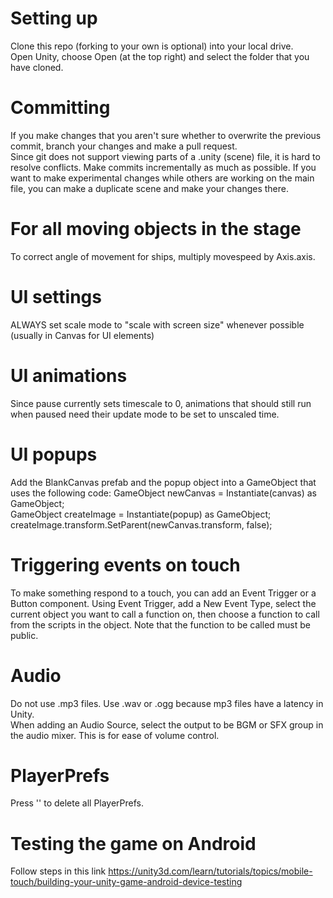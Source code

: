 # Setting up

Clone this repo (forking to your own is optional) into your local drive. <br>
Open Unity, choose Open (at the top right) and select the folder that you have cloned.

# Committing

If you make changes that you aren't sure whether to overwrite the previous commit, branch your changes and make a pull request. <br>
Since git does not support viewing parts of a .unity (scene) file, it is hard to resolve conflicts. Make commits incrementally as much as possible. If you want to make experimental changes while others are working on the main file, you can make a duplicate scene and make your changes there.

# For all moving objects in the stage

To correct angle of movement for ships, multiply movespeed by Axis.axis.

# UI settings

ALWAYS set scale mode to "scale with screen size" whenever possible (usually in Canvas for UI elements)

# UI animations

Since pause currently sets timescale to 0, animations that should still run when paused need their update mode to be set to unscaled time.

# UI popups

Add the BlankCanvas prefab and the popup object into a GameObject that uses the following code:
GameObject newCanvas = Instantiate(canvas) as GameObject; <br>
GameObject createImage = Instantiate(popup) as GameObject; <br>
createImage.transform.SetParent(newCanvas.transform, false);

# Triggering events on touch

To make something respond to a touch, you can add an Event Trigger or a Button component. Using Event Trigger, add a New Event Type, select the current object you want to call a function on, then choose a function to call from the scripts in the object. Note that the function to be called must be public. <br>

# Audio

Do not use .mp3 files. Use .wav or .ogg because mp3 files have a latency in Unity. <br>
When adding an Audio Source, select the output to be BGM or SFX group in the audio mixer. This is for ease of volume control.

# PlayerPrefs

Press '\' to delete all PlayerPrefs.

# Testing the game on Android

Follow steps in this link https://unity3d.com/learn/tutorials/topics/mobile-touch/building-your-unity-game-android-device-testing